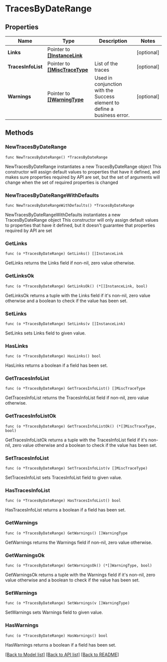 # TracesByDateRange

## Properties

Name | Type | Description | Notes
------------ | ------------- | ------------- | -------------
**Links** | Pointer to [**[]InstanceLink**](InstanceLink.md) |  | [optional] 
**TracesInfoList** | Pointer to [**[]MiscTraceType**](MiscTraceType.md) | List of the traces | [optional] 
**Warnings** | Pointer to [**[]WarningType**](WarningType.md) | Used in conjunction with the Success element to define a business error. | [optional] 

## Methods

### NewTracesByDateRange

`func NewTracesByDateRange() *TracesByDateRange`

NewTracesByDateRange instantiates a new TracesByDateRange object
This constructor will assign default values to properties that have it defined,
and makes sure properties required by API are set, but the set of arguments
will change when the set of required properties is changed

### NewTracesByDateRangeWithDefaults

`func NewTracesByDateRangeWithDefaults() *TracesByDateRange`

NewTracesByDateRangeWithDefaults instantiates a new TracesByDateRange object
This constructor will only assign default values to properties that have it defined,
but it doesn't guarantee that properties required by API are set

### GetLinks

`func (o *TracesByDateRange) GetLinks() []InstanceLink`

GetLinks returns the Links field if non-nil, zero value otherwise.

### GetLinksOk

`func (o *TracesByDateRange) GetLinksOk() (*[]InstanceLink, bool)`

GetLinksOk returns a tuple with the Links field if it's non-nil, zero value otherwise
and a boolean to check if the value has been set.

### SetLinks

`func (o *TracesByDateRange) SetLinks(v []InstanceLink)`

SetLinks sets Links field to given value.

### HasLinks

`func (o *TracesByDateRange) HasLinks() bool`

HasLinks returns a boolean if a field has been set.

### GetTracesInfoList

`func (o *TracesByDateRange) GetTracesInfoList() []MiscTraceType`

GetTracesInfoList returns the TracesInfoList field if non-nil, zero value otherwise.

### GetTracesInfoListOk

`func (o *TracesByDateRange) GetTracesInfoListOk() (*[]MiscTraceType, bool)`

GetTracesInfoListOk returns a tuple with the TracesInfoList field if it's non-nil, zero value otherwise
and a boolean to check if the value has been set.

### SetTracesInfoList

`func (o *TracesByDateRange) SetTracesInfoList(v []MiscTraceType)`

SetTracesInfoList sets TracesInfoList field to given value.

### HasTracesInfoList

`func (o *TracesByDateRange) HasTracesInfoList() bool`

HasTracesInfoList returns a boolean if a field has been set.

### GetWarnings

`func (o *TracesByDateRange) GetWarnings() []WarningType`

GetWarnings returns the Warnings field if non-nil, zero value otherwise.

### GetWarningsOk

`func (o *TracesByDateRange) GetWarningsOk() (*[]WarningType, bool)`

GetWarningsOk returns a tuple with the Warnings field if it's non-nil, zero value otherwise
and a boolean to check if the value has been set.

### SetWarnings

`func (o *TracesByDateRange) SetWarnings(v []WarningType)`

SetWarnings sets Warnings field to given value.

### HasWarnings

`func (o *TracesByDateRange) HasWarnings() bool`

HasWarnings returns a boolean if a field has been set.


[[Back to Model list]](../README.md#documentation-for-models) [[Back to API list]](../README.md#documentation-for-api-endpoints) [[Back to README]](../README.md)


